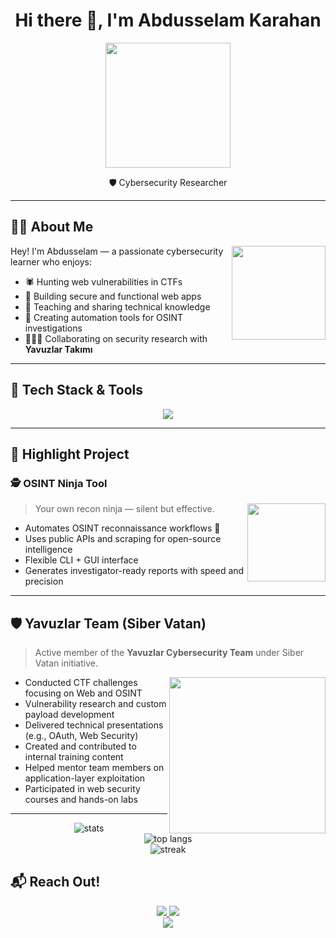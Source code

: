 <h1 align="center">Hi there 👋, I'm Abdusselam Karahan</h1>
<p align="center">
  <img src="https://media3.giphy.com/media/v1.Y2lkPTc5MGI3NjExZG9nZ3kxODAyMjllMGE0MzJsbGg1bmplcnpwOWE2MWQ1YzFjeHNvcSZlcD12MV9pbnRlcm5hbF9naWZfYnlfaWQmY3Q9Zw/WRoLGgwE4xTQYTxyJg/giphy.gif" width="200" />
</p>

<p align="center">
                                 🛡️ Cybersecurity Researcher 
</p>

---

## 🧑‍💻 About Me

<img align="right" width="150" src="https://media4.giphy.com/media/v1.Y2lkPTc5MGI3NjExM2hmd2EyNzF0ZTc0ajBvdTQ3bGFweG56Y3IyNTdnOXAxMm9tZ2lrciZlcD12MV9pbnRlcm5hbF9naWZfYnlfaWQmY3Q9Zw/lJoqZWcFDAbvy/giphy.gif" />

Hey! I'm Abdusselam — a passionate cybersecurity learner who enjoys:

- 🕷️ Hunting web vulnerabilities in CTFs  
- 🔐 Building secure and functional web apps  
- 🧠 Teaching and sharing technical knowledge  
- 🧪 Creating automation tools for OSINT investigations  
- 🧑‍🤝‍🧑 Collaborating on security research with **Yavuzlar Takımı**

---

## 🧰 Tech Stack & Tools

<p align="center">
  <img src="https://skillicons.dev/icons?i=php,js,html,css,mysql,linux,bash,git,github,vscode" />
</p>

---

## 🚀 Highlight Project

### 🕵️ OSINT Ninja Tool
> <img align="right" width="125" src="https://media1.giphy.com/media/v1.Y2lkPTc5MGI3NjExd3lyMTNpN2VnN3AxeGtzMGU2aHp2dnZ2enJ5dXdyc3R6dThmdW9xZiZlcD12MV9pbnRlcm5hbF9naWZfYnlfaWQmY3Q9Zw/on9lrQ8XG4oStEVcHW/giphy.gif"  /> Your own recon ninja — silent but effective.

- Automates OSINT reconnaissance workflows 🥷  
- Uses public APIs and scraping for open-source intelligence  
- Flexible CLI + GUI interface  
- Generates investigator-ready reports with speed and precision  

---

## 🛡️ Yavuzlar Team (Siber Vatan)

> Active member of the **Yavuzlar Cybersecurity Team** under Siber Vatan initiative.

<img align="right" width="250" src="https://media1.giphy.com/media/v1.Y2lkPTc5MGI3NjExc2EyZHMxenVzYnc4OWUyeWdpb3d3dzNqYXlhcjU5cm51MW5ieWkwZyZlcD12MV9pbnRlcm5hbF9naWZfYnlfaWQmY3Q9Zw/26u4iAWHVEtq3KLao/giphy.gif" />

- Conducted CTF challenges focusing on Web and OSINT  
- Vulnerability research and custom payload development  
- Delivered technical presentations (e.g., OAuth, Web Security)  
- Created and contributed to internal training content  
- Helped mentor team members on application-layer exploitation  
- Participated in web security courses and hands-on labs  

---


<p align="center">
  <img src="https://github-readme-stats.vercel.app/api?username=AbdusselamKarahan&show_icons=true&theme=tokyonight" alt="stats" />
  <br>
  <img src="https://github-readme-stats.vercel.app/api/top-langs/?username=AbdusselamKarahan&layout=compact&theme=tokyonight" alt="top langs" />
  <br>
  <img src="https://github-readme-streak-stats.herokuapp.com/?user=AbdusselamKarahan&theme=tokyonight" alt="streak" />
</p>


## 📬 Reach Out!

<p align="center">
  <a href="https://linkedin.com/in/abdusselamkarahan">
    <img src="https://skillicons.dev/icons?i=linkedin" />
  </a>
  <a href="mailto:abdusselamkrhn@gmail.com">
    <img src="https://skillicons.dev/icons?i=gmail" />
  </a>
  <br>
  <img src="https://komarev.com/ghpvc/?username=abdusselamkarahan&label=Profile%20views&color=0e75b6&style=flat" />
</p>

